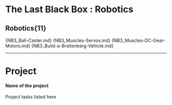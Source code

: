 # The Last Black Box : Robotics

## Robotics{11}

{NB3_Ball-Caster.md}
{NB3_Muscles-Servos.md}
{NB3_Muscles-DC-Gear-Motors.md}
{NB3_Build-a-Braitenberg-Vehicle.md}

---

# Project
#### Name of the project
Project tasks listed here
